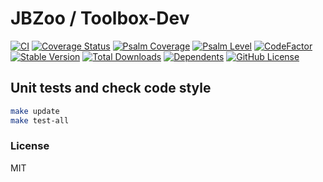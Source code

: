 # JBZoo / Toolbox-Dev

[![CI](https://github.com/JBZoo/Toolbox-Dev/actions/workflows/main.yml/badge.svg?branch=master)](https://github.com/JBZoo/Toolbox-Dev/actions/workflows/main.yml?query=branch%3Amaster)    [![Coverage Status](https://coveralls.io/repos/github/JBZoo/Toolbox-Dev/badge.svg?branch=master)](https://coveralls.io/github/JBZoo/Toolbox-Dev?branch=master)    [![Psalm Coverage](https://shepherd.dev/github/JBZoo/Toolbox-Dev/coverage.svg)](https://shepherd.dev/github/JBZoo/Toolbox-Dev)    [![Psalm Level](https://shepherd.dev/github/JBZoo/Toolbox-Dev/level.svg)](https://shepherd.dev/github/JBZoo/Toolbox-Dev)    [![CodeFactor](https://www.codefactor.io/repository/github/jbzoo/toolbox-dev/badge)](https://www.codefactor.io/repository/github/jbzoo/toolbox-dev/issues)    
[![Stable Version](https://poser.pugx.org/jbzoo/toolbox-dev/version)](https://packagist.org/packages/jbzoo/toolbox-dev/)    [![Total Downloads](https://poser.pugx.org/jbzoo/toolbox-dev/downloads)](https://packagist.org/packages/jbzoo/toolbox-dev/stats)    [![Dependents](https://poser.pugx.org/jbzoo/toolbox-dev/dependents)](https://packagist.org/packages/jbzoo/toolbox-dev/dependents?order_by=downloads)    [![GitHub License](https://img.shields.io/github/license/jbzoo/toolbox-dev)](https://github.com/JBZoo/Toolbox-Dev/blob/master/LICENSE)




## Unit tests and check code style
```sh
make update
make test-all
```


### License

MIT

